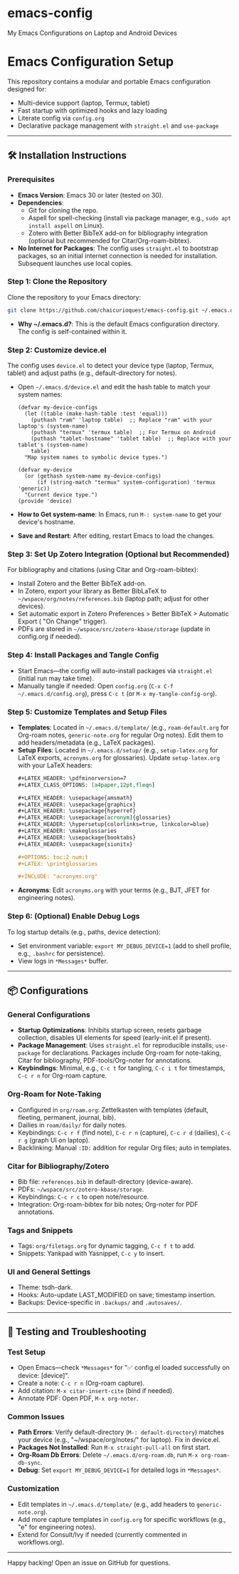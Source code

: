 # emacs-config
My Emacs Configurations on Laptop and Android Devices

# Emacs Configuration Setup

This repository contains a modular and portable Emacs configuration designed for:

* Multi-device support (laptop, Termux, tablet)
* Fast startup with optimized hooks and lazy loading
* Literate config via `config.org`
* Declarative package management with `straight.el` and `use-package`

---

## 🛠 Installation Instructions

### Prerequisites

- **Emacs Version**: Emacs 30 or later (tested on 30).
- **Dependencies**: 
  - Git for cloning the repo.
  - Aspell for spell-checking (install via package manager, e.g., `sudo apt install aspell` on Linux).
  - Zotero with Better BibTeX add-on for bibliography integration (optional but recommended for Citar/Org-roam-bibtex).
- **No Internet for Packages**: The config uses `straight.el` to bootstrap packages, so an initial internet connection is needed for installation. Subsequent launches use local copies.

### Step 1: Clone the Repository

Clone the repository to your Emacs directory:

```bash
git clone https://github.com/chaicurioquest/emacs-config.git ~/.emacs.d
```

- **Why ~/.emacs.d?**: This is the default Emacs configuration directory. The config is self-contained within it.

### Step 2: Customize device.el

The config uses `device.el` to detect your device type (laptop, Termux, tablet) and adjust paths (e.g., default-directory for notes).

- Open `~/.emacs.d/device.el` and edit the hash table to match your system names:
  ```elisp
  (defvar my-device-configs
    (let ((table (make-hash-table :test 'equal)))
      (puthash "ram" 'laptop table)  ;; Replace "ram" with your laptop's (system-name)
      (puthash "termux" 'termux table)  ;; For Termux on Android
      (puthash "tablet-hostname" 'tablet table)  ;; Replace with your tablet's (system-name)
      table)
    "Map system names to symbolic device types.")

  (defvar my-device
    (or (gethash system-name my-device-configs)
        (if (string-match "termux" system-configuration) 'termux 'generic))
    "Current device type.")
  (provide 'device)
  ```

- **How to Get system-name**: In Emacs, run `M-: system-name` to get your device's hostname.
- **Save and Restart**: After editing, restart Emacs to load the changes.

### Step 3: Set Up Zotero Integration (Optional but Recommended)
For bibliography and citations (using Citar and Org-roam-bibtex):
- Install Zotero and the Better BibTeX add-on.
- In Zotero, export your library as Better BibLaTeX to `~/wspace/org/notes/references.bib` (laptop path; adjust for other devices).
- Set automatic export in Zotero Preferences > Better BibTeX > Automatic Export ( "On Change" trigger).
- PDFs are stored in `~/wspace/src/zotero-kbase/storage` (update in config.org if needed).

### Step 4: Install Packages and Tangle Config
- Start Emacs—the config will auto-install packages via `straight.el` (initial run may take time).
- Manually tangle if needed: Open `config.org` (`C-x C-f ~/.emacs.d/config.org`), press `C-c t` (or `M-x my-tangle-config-org`).

### Step 5: Customize Templates and Setup Files
- **Templates**: Located in `~/.emacs.d/template/` (e.g., `roam-default.org` for Org-roam notes, `generic-note.org` for regular Org notes). Edit them to add headers/metadata (e.g., LaTeX packages).
- **Setup Files**: Located in `~/.emacs.d/setup/` (e.g., `setup-latex.org` for LaTeX exports, `acronyms.org` for glossaries). Update `setup-latex.org` with your LaTeX headers:
  ```org
  #+LATEX_HEADER: \pdfminorversion=7
  #+LATEX_CLASS_OPTIONS: [a4paper,12pt,fleqn]

  #+LATEX_HEADER: \usepackage{amsmath}
  #+LATEX_HEADER: \usepackage{graphicx}
  #+LATEX_HEADER: \usepackage{hyperref}
  #+LATEX_HEADER: \usepackage[acronym]{glossaries}
  #+LATEX_HEADER: \hypersetup{colorlinks=true, linkcolor=blue}
  #+LATEX_HEADER: \makeglossaries
  #+LATEX_HEADER: \usepackage{booktabs}
  #+LATEX_HEADER: \usepackage{siunitx}

  #+OPTIONS: toc:2 num:t
  #+LATEX: \printglossaries

  #+INCLUDE: "acronyms.org"
  ```
- **Acronyms**: Edit `acronyms.org` with your terms (e.g., BJT, JFET for engineering notes).

### Step 6: (Optional) Enable Debug Logs
To log startup details (e.g., paths, device detection):
- Set environment variable: `export MY_DEBUG_DEVICE=1` (add to shell profile, e.g., `.bashrc` for persistence).
- View logs in `*Messages*` buffer.

---

## 📦 Configurations

### General Configurations
- **Startup Optimizations**: Inhibits startup screen, resets garbage collection, disables UI elements for speed (early-init.el if present).
- **Package Management**: Uses `straight.el` for reproducible installs; `use-package` for declarations. Packages include Org-roam for note-taking, Citar for bibliography, PDF-tools/Org-noter for annotations.
- **Keybindings**: Minimal, e.g., `C-c t` for tangling, `C-c i t` for timestamps, `C-c r n` for Org-roam capture.

### Org-Roam for Note-Taking
- Configured in `org/roam.org`: Zettelkasten with templates (default, fleeting, permanent, journal, bib).
- Dailies in `roam/daily/` for daily notes.
- Keybindings: `C-c r f` (find note), `C-c r n` (capture), `C-c r d` (dailies), `C-c r g` (graph UI on laptop).
- Backlinking: Manual `:ID:` addition for regular Org files; auto in templates.

### Citar for Bibliography/Zotero
- Bib file: `references.bib` in default-directory (device-aware).
- PDFs: `~/wspace/src/zotero-kbase/storage`.
- Keybindings: `C-c r c` to open note/resource.
- Integration: Org-roam-bibtex for bib notes; Org-noter for PDF annotations.

### Tags and Snippets
- Tags: `org/filetags.org` for dynamic tagging, `C-c f t` to add.
- Snippets: Yankpad with Yasnippet, `C-c y` to insert.

### UI and General Settings
- Theme: tsdh-dark.
- Hooks: Auto-update LAST_MODIFIED on save; timestamp insertion.
- Backups: Device-specific in `.backups/` and `.autosaves/`.

---

## 🧪 Testing and Troubleshooting

### Test Setup
- Open Emacs—check `*Messages*` for "✅ config.el loaded successfully on device: [device]".
- Create a note: `C-c r n` (Org-roam capture).
- Add citation: `M-x citar-insert-cite` (bind if needed).
- Annotate PDF: Open PDF, `M-x org-noter`.

### Common Issues
- **Path Errors**: Verify default-directory (`M-: default-directory`) matches your device (e.g., "~/wspace/org/notes/" for laptop). Fix in device.el.
- **Packages Not Installed**: Run `M-x straight-pull-all` on first start.
- **Org-Roam Db Errors**: Delete `~/.emacs.d/org-roam.db`, run `M-x org-roam-db-sync`.
- **Debug**: Set `export MY_DEBUG_DEVICE=1` for detailed logs in `*Messages*`.

### Customization
- Edit templates in `~/.emacs.d/template/` (e.g., add headers to `generic-note.org`).
- Add more capture templates in `config.org` for specific workflows (e.g., "e" for engineering notes).
- Extend for Consult/Ivy if needed (currently commented in workflows.org).

---

Happy hacking! Open an issue on GitHub for questions.